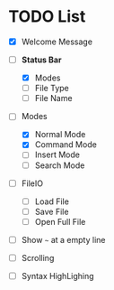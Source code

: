 TODO List
=========

- [x] Welcome Message
- [ ] **Status Bar**
    - [x] Modes
    - [ ] File Type
    - [ ] File Name
- [ ] Modes
    - [x] Normal Mode
    - [x] Command Mode
    - [ ] Insert Mode
    - [ ] Search Mode
- [ ] FileIO
    - [ ] Load File
    - [ ] Save File
    - [ ] Open Full File
- [ ] Show `~` at a empty line
- [ ] Scrolling
- [ ] Syntax HighLighing

